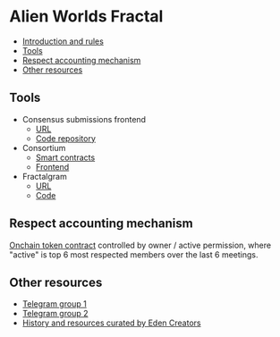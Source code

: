 # Alien Worlds Fractal

<!-- TODO smart contracts -->
* [Introduction and rules](./AWF_ConsensusGame_PresentationDoc_ver1.pdf)
* [Tools](#tools)
* [Respect accounting mechanism](#respect-accounting-mechanism)
* [Other resources](#other-resources)

## Tools
* Consensus submissions frontend
  * [URL](https://awfractal.web.app/)
  * [Code repository](https://github.com/n0umen0n/awfractal)
* Consortium
  * [Smart contracts](https://github.com/n0umen0n/ConsortiumWAX)
  * [Frontend](https://github.com/n0umen0n/ConsortiumWeb)
* Fractalgram
  * [URL](https://fractgram.web.app/)
  * [Code](../../apps/fractalgram-tg/)

## Respect accounting mechanism
[Onchain token contract](https://waxblock.io/account/pollpollpoll#keys) controlled by owner / active permission, where "active" is top 6 most respected members over the last 6 meetings. 

## Other resources
* [Telegram group 1](https://t.me/fractalienworlds)
* [Telegram group 2](https://t.me/awfractal)
* [History and resources curated by Eden Creators](https://edencreators.com/alienworldsfractal)
